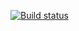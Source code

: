 [![Build status](https://ci.appveyor.com/api/projects/status/umjm30qlv8ujhir1?svg=true)](https://ci.appveyor.com/project/Alexeybmw/environment-setup-api-ci)
